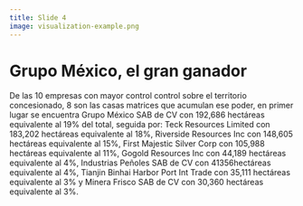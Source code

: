 ```yaml
---
title: Slide 4
image: visualization-example.png
---
```


# Grupo México, el gran ganador

De las 10 empresas con mayor control control sobre el territorio concesionado, 8 son las casas matrices que acumulan ese poder, en primer lugar se encuentra Grupo México SAB de CV con 192,686 hectáreas equivalente al 19% del total, seguida por: Teck Resources Limited con 183,202 hectáreas equivalente al 18%, Riverside Resources Inc con 148,605 hectáreas equivalente al 15%, First Majestic Silver Corp con 105,988 hectáreas equivalente al 11%, Gogold Resources Inc con 44,189 hectáreas equivalente al 4%, Industrias Peñoles SAB de CV con 41356hectáreas equivalente al 4%, Tianjin Binhai Harbor Port Int Trade con 35,111 hectáreas equivalente al 3% y Minera Frisco SAB de CV con	30,360 hectáreas equivalente al 3%.
